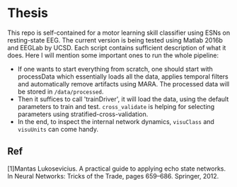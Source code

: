 # Thesis 
This repo is self-contained for a motor learning skill classifier using ESNs on resting-state EEG. The current version is being tested using Matlab 2016b and EEGLab by UCSD. Each script contains sufficient description of what it does. Here I will mention some important ones to run the whole pipeline:

* If one wants to start everything from scratch, one should start with processData which essentially loads all the data, applies temporal filters and automatically remove artifacts using MARA. The processed data will be stored in `/data/processed`.
* Then it suffices to call 'trainDriver', it will load the data, using the default parameters to train and test. `cross_validate` is helping for selecting parameters using stratified-cross-validation. 
* In the end, to inspect the internal network dynamics, `visuClass` and `visuUnits` can come handy.

## Ref

[1]Mantas Lukosevicius. A practical guide to applying echo state networks. In Neural Networks: Tricks of the Trade, pages 659–686. Springer, 2012.
